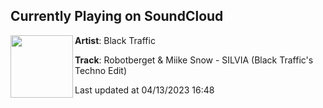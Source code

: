 ## Currently Playing on SoundCloud

[<img align="left" width="100" src="https://i1.sndcdn.com/artworks-ovXVM1ZD51H6GBby-hRWFQQ-t500x500.jpg">](https://soundcloud.com/bttechno20/robotberget-miike-snow-silvia-black-traffics-techno-edit)

**Artist**: Black Traffic 

**Track**: Robotberget & Miike Snow - SILVIA (Black Traffic's Techno Edit)

Last updated at 04/13/2023 16:48
